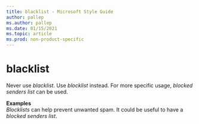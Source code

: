 ```yaml
---
title: blacklist - Microsoft Style Guide
author: pallep
ms.author: pallep
ms.date: 01/15/2021
ms.topic: article
ms.prod: non-product-specific
---
```


# blacklist

Never use *blacklist*. Use *blocklist* instead. 
For more specific usage, *blocked senders list* can be used. 

**Examples**  
*Blocklists* can help prevent unwanted spam. 
It could be useful to have a *blocked senders list*. 

